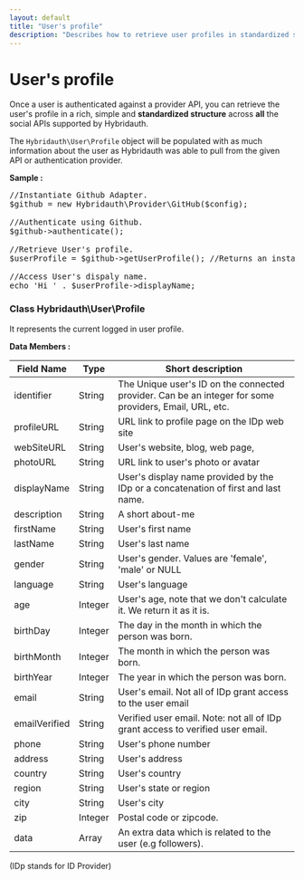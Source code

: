 ```yaml
---
layout: default
title: "User's profile"
description: "Describes how to retrieve user profiles in standardized structure across all the social networks."
---
```


User's profile
==============

Once a user is authenticated against a provider API, you can retrieve the user's profile in a rich, 
simple and **standardized structure** across **all** the social APIs supported by Hybridauth.

The `Hybridauth\User\Profile` object will be populated with as much information about the user as 
Hybridauth was able to pull from the given API or authentication provider.

**Sample :**

<pre>
//Instantiate Github Adapter.
$github = new Hybridauth\Provider\GitHub($config);

//Authenticate using Github.
$github->authenticate();

//Retrieve User's profile.
$userProfile = $github->getUserProfile(); //Returns an instance of class Hybridauth\User\Profile.

//Access User's dispaly name.
echo 'Hi ' . $userProfile->displayName;
</pre>

### Class Hybridauth\User\Profile

It represents the current logged in user profile.

**Data Members :**

Field Name    | Type     | Short description
------------- | ---------| -------------------------------------------------------
identifier    | String   | The Unique user's ID on the connected provider. Can be an integer for some providers, Email, URL, etc.
profileURL    | String   | URL link to profile page on the IDp web site
webSiteURL    | String   | User's website, blog, web page,
photoURL      | String   | URL link to user's photo or avatar
displayName   | String   | User's display name provided by the IDp or a concatenation of first and last name.
description   | String   | A short about-me
firstName     | String   | User's first name
lastName      | String   | User's last name
gender        | String   | User's gender. Values are 'female', 'male' or NULL
language      | String   | User's language
age           | Integer  | User's age, note that we don't calculate it. We return it as it is.
birthDay      | Integer  | The day in the month in which the person was born.
birthMonth    | Integer  | The month in which the person was born.
birthYear     | Integer  | The year in which the person was born.
email         | String   | User's email. Not all of IDp grant access to the user email
emailVerified | String   | Verified user email. Note: not all of IDp grant access to verified user email.
phone         | String   | User's phone number
address       | String   | User's address
country       | String   | User's country
region        | String   | User's state or region 
city          | String   | User's city
zip           | Integer  | Postal code or zipcode.
data          | Array    | An extra data which is related to the user (e.g followers).

(IDp stands for ID Provider)
